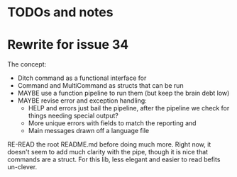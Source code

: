# TODOs and notes
# Rewrite for issue 34

The concept:

- Ditch command as a functional interface for
- Command and MultiCommand as structs that can be run
- MAYBE use a function pipeline to run them (but keep the brain debt low)
- MAYBE revise error and exception handling:
  - HELP and errors just bail the pipeline, after the pipeline we check for things needing special output?
  - More unique errors with fields to match the reporting and
  - Main messages drawn off a language file

RE-READ the root README.md before doing much more. Right now, it doesn't seem to add much clarity with the pipe,
though it is nice that commands are a struct. For this lib, less elegant and easier to read befits un-clever.